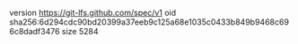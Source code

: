 version https://git-lfs.github.com/spec/v1
oid sha256:6d294cdc90bd20399a37eeb9c125a68e1035c0433b849b9468c696c8dadf3476
size 5284
